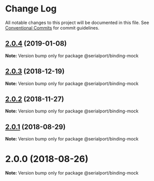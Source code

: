 # Change Log

All notable changes to this project will be documented in this file.
See [Conventional Commits](https://conventionalcommits.org) for commit guidelines.

## [2.0.4](https://github.com/node-serialport/node-serialport/compare/@serialport/binding-mock@2.0.3...@serialport/binding-mock@2.0.4) (2019-01-08)

**Note:** Version bump only for package @serialport/binding-mock





## [2.0.3](https://github.com/node-serialport/node-serialport/compare/@serialport/binding-mock@2.0.2...@serialport/binding-mock@2.0.3) (2018-12-19)

**Note:** Version bump only for package @serialport/binding-mock





## [2.0.2](https://github.com/node-serialport/node-serialport/compare/@serialport/binding-mock@2.0.1...@serialport/binding-mock@2.0.2) (2018-11-27)

**Note:** Version bump only for package @serialport/binding-mock





<a name="2.0.1"></a>
## [2.0.1](https://github.com/node-serialport/node-serialport/compare/@serialport/binding-mock@2.0.0...@serialport/binding-mock@2.0.1) (2018-08-29)

**Note:** Version bump only for package @serialport/binding-mock





<a name="2.0.0"></a>
# 2.0.0 (2018-08-26)

**Note:** Version bump only for package @serialport/binding-mock
